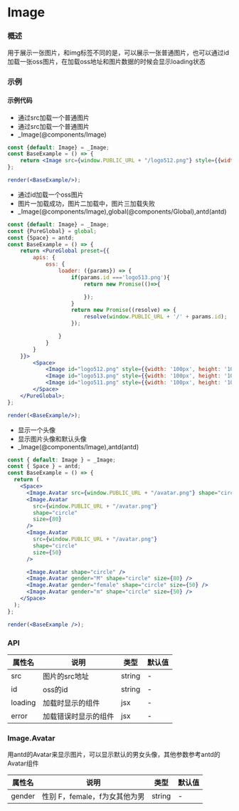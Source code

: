 
# Image


### 概述

用于展示一张图片，和img标签不同的是，可以展示一张普通图片，也可以通过id加载一张oss图片，在加载oss地址和图片数据的时候会显示loading状态


### 示例

#### 示例代码

- 通过src加载一个普通图片
- 通过src加载一个普通图片
- _Image(@components/Image)

```jsx
const {default: Image} = _Image;
const BaseExample = () => {
    return <Image src={window.PUBLIC_URL + "/logo512.png"} style={{width: '100px', height: '100px'}}/>;
};

render(<BaseExample/>);

```

- 通过id加载一个oss图片
- 图片一加载成功，图片二加载中，图片三加载失败
- _Image(@components/Image),global(@components/Global),antd(antd)

```jsx
const {default: Image} = _Image;
const {PureGlobal} = global;
const {Space} = antd;
const BaseExample = () => {
    return <PureGlobal preset={{
        apis: {
            oss: {
                loader: ({params}) => {
                    if(params.id ==='logo513.png'){
                        return new Promise(()=>{

                        });
                    }
                    return new Promise((resolve) => {
                        resolve(window.PUBLIC_URL + '/' + params.id);
                    });

                }
            }
        }
    }}>
        <Space>
            <Image id="logo512.png" style={{width: '100px', height: '100px'}}/>
            <Image id="logo513.png" style={{width: '100px', height: '100px'}}/>
            <Image id="logo511.png" style={{width: '100px', height: '100px'}}/>
        </Space>
    </PureGlobal>;
};

render(<BaseExample/>);

```

- 显示一个头像
- 显示图片头像和默认头像
- _Image(@components/Image),antd(antd)

```jsx
const { default: Image } = _Image;
const { Space } = antd;
const BaseExample = () => {
  return (
    <Space>
      <Image.Avatar src={window.PUBLIC_URL + "/avatar.png"} shape="circle" />
      <Image.Avatar
        src={window.PUBLIC_URL + "/avatar.png"}
        shape="circle"
        size={80}
      />
      <Image.Avatar
        src={window.PUBLIC_URL + "/avatar.png"}
        shape="circle"
        size={50}
      />

      <Image.Avatar shape="circle" />
      <Image.Avatar gender="M" shape="circle" size={80} />
      <Image.Avatar gender="female" shape="circle" size={50} />
      <Image.Avatar gender="m" shape="circle" size={50} />
    </Space>
  );
};

render(<BaseExample />);

```


### API

| 属性名     | 说明         | 类型     | 默认值 |
|---------|------------|--------|-----|
| src     | 图片的src地址   | string | -   |
| id      | oss的id     | string | -   |
| loading | 加载时显示的组件   | jsx    | -   |
| error   | 加载错误时显示的组件 | jsx    | -   |

### Image.Avatar

用antd的Avatar来显示图片，可以显示默认的男女头像，其他参数参考antd的Avatar组件

| 属性名    | 说明                  | 类型     | 默认值 |
|--------|---------------------|--------|-----|
| gender | 性别 F，female，f为女其他为男 | string | -   |

